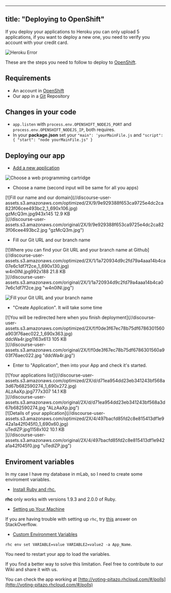 
---
title: "Deploying to OpenShift"
---

If you deploy your applications to Heroku you can only upload 5 applications, if you want to deploy a new one, you need to verify you account with your credit card.

![Heroku Error](//discourse-user-assets.s3.amazonaws.com/original/2X/2/27219029fea50142009b1521d5268c06ded15b57.jpg)

These are the steps you need to follow to deploy to [OpenShift](https://www.openshift.com/app/account/new).

## Requirements

*   An account in [OpenShift](https://www.openshift.com/app/account/new)
*   Our app in a [Git](//forum.freecodecamp.com/t/wiki-git-resources/13136) Repository

## Changes in your code

*   `app.listen` with `process.env.OPENSHIFT_NODEJS_PORT` and `process.env.OPENSHIFT_NODEJS_IP`, both requires.
*   In your **package.json** set your `"main": 'yourMainFile.js` and `"script": { "start": "node yourMainFile.js" }`

## Deploying our app

*   [Add a new application](https://openshift.redhat.com/app/console/application_types)

![Choose a web programming cartridge](//discourse-user-assets.s3.amazonaws.com/original/2X/e/e07c056ab351ee6bd728b8d5f648b3fac9c6bf86.jpg)

*   Choose a name (second input will be same for all you apps)

<div class="lightbox-wrapper">[![Fill our name and our domain](//discourse-user-assets.s3.amazonaws.com/optimized/2X/9/9e929388f653ca9725e4dc2ca823f06cee493bc2_1_690x106.jpg)

<div class="meta"><span class="filename">gzMcQ3m.jpg</span><span class="informations">943x145 12.9 KB</span><span class="expand"></span></div>](//discourse-user-assets.s3.amazonaws.com/original/2X/9/9e929388f653ca9725e4dc2ca823f06cee493bc2.jpg "gzMcQ3m.jpg") </div>

*   Fill our Git URL and our branch name

<div class="lightbox-wrapper">[![Where you can find your Git URL and your branch name at Github](//discourse-user-assets.s3.amazonaws.com/optimized/2X/1/1a720934d9c2fd79a4aaa14b4ca07e6c1df7f2ce_1_690x130.jpg)

<div class="meta"><span class="filename">w4n0lNl.jpg</span><span class="informations">992x188 21.8 KB</span><span class="expand"></span></div>](//discourse-user-assets.s3.amazonaws.com/original/2X/1/1a720934d9c2fd79a4aaa14b4ca07e6c1df7f2ce.jpg "w4n0lNl.jpg") </div>

![Fill your Git URL and your branch name](//discourse-user-assets.s3.amazonaws.com/original/2X/9/989e44c1af80c9b8f26883a3d897f377b3a27ca4.jpg)

*   "Create Application". It will take some time

<div class="lightbox-wrapper">[![You will be redirected here when you finish deployment](//discourse-user-assets.s3.amazonaws.com/optimized/2X/f/f0de3f67ec78b75df6786301560a903f76aec022_1_690x363.jpg)

<div class="meta"><span class="filename">ddcWa4r.jpg</span><span class="informations">1163x613 105 KB</span><span class="expand"></span></div>](//discourse-user-assets.s3.amazonaws.com/original/2X/f/f0de3f67ec78b75df6786301560a903f76aec022.jpg "ddcWa4r.jpg") </div>

*   Enter to "Application", then into your App and check it's started.

<div class="lightbox-wrapper">[![Your applications list](//discourse-user-assets.s3.amazonaws.com/optimized/2X/d/d71ea954dd23eb341243bf568a3d67b682590274_1_690x272.jpg)

<div class="meta"><span class="filename">ALzAaXp.jpg</span><span class="informations">777x307 14.1 KB</span><span class="expand"></span></div>](//discourse-user-assets.s3.amazonaws.com/original/2X/d/d71ea954dd23eb341243bf568a3d67b682590274.jpg "ALzAaXp.jpg") </div>

<div class="lightbox-wrapper">[![Details of your application](//discourse-user-assets.s3.amazonaws.com/optimized/2X/4/497bacfd85fd2c8e815413df1e942a1a42f045f0_1_690x60.jpg)

<div class="meta"><span class="filename">uTedlZP.jpg</span><span class="informations">1158x102 10.1 KB</span><span class="expand"></span></div>](//discourse-user-assets.s3.amazonaws.com/original/2X/4/497bacfd85fd2c8e815413df1e942a1a42f045f0.jpg "uTedlZP.jpg") </div>

## Enviroment variables

In my case I have my database in mLab, so I need to create some enviroment variables.

*   [Install Ruby and rhc.](https://developers.openshift.com/getting-started/windows.html#client-tools)

**rhc** only works with versions 1.9.3 and 2.0.0 of Ruby.

*   [Setting up Your Machine](https://developers.openshift.com/getting-started/windows.html#rhc-setup)

If you are having trouble with setting up `rhc`, try [this](http://stackoverflow.com/questions/28896733/rhc-setup-gives-error-no-such-file-dl-import) answer on StackOverflow.

*   [Custom Environment Variables](https://developers.openshift.com/managing-your-applications/environment-variables.html#custom-variables)

`rhc env set VARIABLE=value VARIABLE2=value2 -a App_Name`.

You need to restart your app to load the variables.

If you find a better way to solve this limitation. Feel free to contribute to our <a>Wiki</a> and share it with us.

You can check the app working at [http://voting-pitazo.rhcloud.com/#/polls](http://voting-pitazo.rhcloud.com/#/polls)

